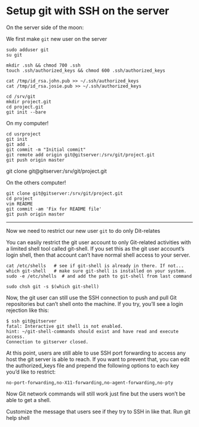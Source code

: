 # Setup git with SSH on the server 

On the server side of the moon:

We first make `git` new user on the server


```
sudo adduser git
su git

mkdir .ssh && chmod 700 .ssh
touch .ssh/authorized_keys && chmod 600 .ssh/authorized_keys

cat /tmp/id_rsa.john.pub >> ~/.ssh/authorized_keys
cat /tmp/id_rsa.josie.pub >> ~/.ssh/authorized_keys

cd /srv/git
mkdir project.git
cd project.git
git init --bare
```

On my computer!

```
cd usrproject
git init
git add .
git commit -m "Initial commit"
git remote add origin git@gitserver:/srv/git/project.git
git push origin master
```

git clone git@gitserver:/srv/git/project.git


On the others computer!

```
git clone git@gitserver:/srv/git/project.git
cd project
vim README
git commit -am 'Fix for README file'
git push origin master
```

---

Now we need to restrict our new user `git` to do only Dit-relates  

You can easily restrict the git user account to only Git-related activities
with a limited shell tool called git-shell. If you set this as the git user
account’s login shell, then that account can’t have normal shell access to your
server.

```
cat /etc/shells   # see if git-shell is already in there. If not...
which git-shell   # make sure git-shell is installed on your system.
sudo -e /etc/shells  # and add the path to git-shell from last command

sudo chsh git -s $(which git-shell)
```

Now, the git user can still use the SSH connection to push and pull Git
repositories but can’t shell onto the machine. If you try, you’ll see a login
rejection like this:

```
$ ssh git@gitserver
fatal: Interactive git shell is not enabled.
hint: ~/git-shell-commands should exist and have read and execute access.
Connection to gitserver closed.
```

At this point, users are still able to use SSH port forwarding to access any
host the git server is able to reach. If you want to prevent that, you can edit
the authorized_keys file and prepend the following options to each key you’d
like to restrict:

`no-port-forwarding,no-X11-forwarding,no-agent-forwarding,no-pty`


Now Git network commands will still work just fine but the users won’t be able to get a shell.

Customize the message that users see if they try to SSH in like that. Run git help shell
